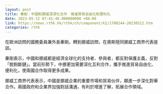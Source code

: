 ```yaml
---
layout: post
title: 秦剛︰中國和挪威須深化合作　推進貿易自由化和便利化
date: 2023-05-12 07:41:48.000000000 +08:00
link: https://news.rthk.hk/rthk/ch/component/k2/1700244-20230512.htm
categories: rthk
---
```


在歐洲訪問的國務委員兼外長秦剛，轉到挪威訪問，在奧斯陸同挪威工商界代表座談。

秦剛表示，中國和挪威都是經濟全球化的支持者、參與者，都反對保護主義，反對「脫鉤斷鏈」。當前形勢下，中挪更加需要深化互利合作，攜手推進貿易自由化、便利化，使兩國合作取得更多成果。

挪威工商界代表表示，中國是挪威企業的重要市場和貿易伙伴，願進一步深化對華合作。兩國政府和企業界加強對話溝通，有利於增進了解，拓展合作領域。

